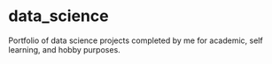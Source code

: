 # data_science
Portfolio of data science projects completed by me for academic, self learning, and hobby purposes. 
